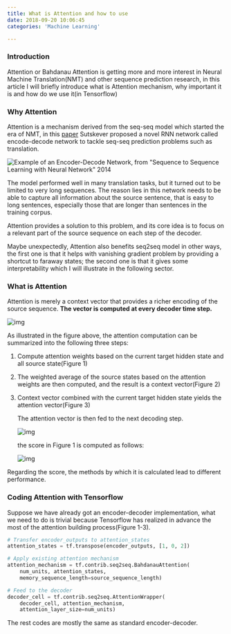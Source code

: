 ```yaml
---
title: What is Attention and how to use
date: 2018-09-20 10:06:45
categories: 'Machine Learning'

---
```


### Introduction

Attention or Bahdanau Attention is getting more and more interest in Neural Machine Translation(NMT)  and other sequence prediction research, in this article I will briefly introduce what is Attention mechanism, why important it is and how do we use it(in Tensorflow)

### Why Attention

Attention is a mechanism derived from the seq-seq model which started the era of NMT,  in this [paper](https://arxiv.org/pdf/1409.3215.pdf) Sutskever proposed a novel RNN network called encode-decode network to tackle seq-seq prediction problems such as translation.

![Example of an Encoder-Decode Network, from "Sequence to Sequence Learning with Neural Network" 2014](https://3qeqpr26caki16dnhd19sv6by6v-wpengine.netdna-ssl.com/wp-content/uploads/2017/10/Example-of-an-Encoder-Decode-Network.png)

 

The model performed well in many translation tasks, but it turned out to be limited to very long sequences. The reason lies in this network needs to be able to capture all information about the source sentence, that is easy to long sentences, especially those that are longer than sentences in the training corpus.

Attention provides a solution to this problem, and its core idea is to focus on a relevant part of the source sequence on each step of the decoder.

Maybe unexpectedly, Attention also benefits seq2seq model in other ways, the first one is that it helps with vanishing gradient problem by providing a shortcut to faraway states; the second one is that it gives some interpretability which I will illustrate in the following sector.

### What is Attention

Attention is merely a context vector that provides a richer encoding of the source sequence. **The vector is computed at every decoder time step.**

![img](https://github.com/tensorflow/nmt/raw/master/nmt/g3doc/img/attention_mechanism.jpg)

As illustrated in the figure above, the attention computation can be summarized into the following three steps:

1. Compute attention weights based on the current target hidden state and all source state(Figure 1)

2. The weighted average of the source states based on the attention weights are then computed, and the result is a context vector(Figure 2)

3. Context vector combined with the current target hidden state yields the attention vector(Figure 3)

   The attention vector is then fed to the next decoding step. 

   ![img](https://github.com/tensorflow/nmt/raw/master/nmt/g3doc/img/attention_equation_0.jpg)

   the score in Figure 1 is computed as follows:

   ![img](https://github.com/tensorflow/nmt/raw/master/nmt/g3doc/img/attention_equation_1.jpg)

Regarding the score,  the methods by which it is calculated lead to different performance. 

### Coding Attention with Tensorflow

Suppose we have already got an encoder-decoder implementation, what we need to do is trivial because Tensorflow has realized in advance the most of the attention building process(Figure 1-3).

```Python
# Transfer encoder_outputs to attention_states 
attention_states = tf.transpose(encoder_outputs, [1, 0, 2])

# Apply existing attention mechanism 
attention_mechanism = tf.contrib.seq2seq.BahdanauAttention(
    num_units, attention_states,
    memory_sequence_length=source_sequence_length)

# Feed to the decoder
decoder_cell = tf.contrib.seq2seq.AttentionWrapper(
    decoder_cell, attention_mechanism,
    attention_layer_size=num_units)
```

The rest codes are mostly the same as standard encoder-decoder.